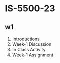 # IS-5500-23

## w1 

<ol>
  <li> Introductions </li>
  <li> Week-1 Discussion </li>
  <li> In Class Activity </li>
  <li> Week-1 Assignment </li>
</ol>
